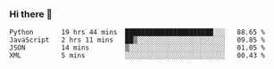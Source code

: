 ### Hi there 👋

<!--START_SECTION:waka-->
```text
Python       19 hrs 44 mins  ██████████████████████░░░   88.65 % 
JavaScript   2 hrs 11 mins   ██▒░░░░░░░░░░░░░░░░░░░░░░   09.85 % 
JSON         14 mins         ▒░░░░░░░░░░░░░░░░░░░░░░░░   01.05 % 
XML          5 mins          ░░░░░░░░░░░░░░░░░░░░░░░░░   00.43 % 
```
<!--END_SECTION:waka-->
